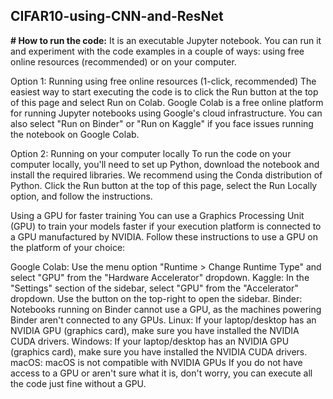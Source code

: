 ## CIFAR10-using-CNN-and-ResNet
**# How to run the code:**
It is an executable Jupyter notebook. You can run it and experiment with the code examples in a couple of ways: using free online resources (recommended) or on your computer.

Option 1: Running using free online resources (1-click, recommended)
The easiest way to start executing the code is to click the Run button at the top of this page and select Run on Colab. Google Colab is a free online platform for running Jupyter notebooks using Google's cloud infrastructure. You can also select "Run on Binder" or "Run on Kaggle" if you face issues running the notebook on Google Colab.

Option 2: Running on your computer locally
To run the code on your computer locally, you'll need to set up Python, download the notebook and install the required libraries. We recommend using the Conda distribution of Python. Click the Run button at the top of this page, select the Run Locally option, and follow the instructions.

Using a GPU for faster training
You can use a Graphics Processing Unit (GPU) to train your models faster if your execution platform is connected to a GPU manufactured by NVIDIA. Follow these instructions to use a GPU on the platform of your choice:

Google Colab: Use the menu option "Runtime > Change Runtime Type" and select "GPU" from the "Hardware Accelerator" dropdown.
Kaggle: In the "Settings" section of the sidebar, select "GPU" from the "Accelerator" dropdown. Use the button on the top-right to open the sidebar.
Binder: Notebooks running on Binder cannot use a GPU, as the machines powering Binder aren't connected to any GPUs.
Linux: If your laptop/desktop has an NVIDIA GPU (graphics card), make sure you have installed the NVIDIA CUDA drivers.
Windows: If your laptop/desktop has an NVIDIA GPU (graphics card), make sure you have installed the NVIDIA CUDA drivers.
macOS: macOS is not compatible with NVIDIA GPUs
If you do not have access to a GPU or aren't sure what it is, don't worry, you can execute all the code just fine without a GPU.
